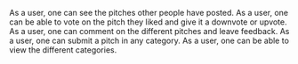 As a user, one can see the pitches other people have posted.
As a user, one can be able to vote on the pitch they liked and give it a downvote or upvote.
As a user, one can comment on the different pitches and leave feedback.
As a user, one can submit a pitch in any category.
As a user, one can be able to view the different categories.